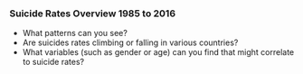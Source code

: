 ### Suicide Rates Overview 1985 to 2016    

- What patterns can you see?
- Are suicides rates climbing or falling in various countries?
- What variables (such as gender or age) can you find that might correlate to suicide rates?
